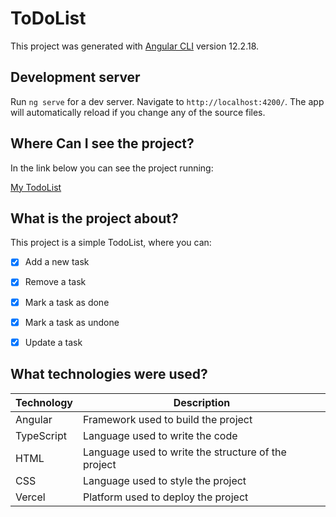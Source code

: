 # ToDoList

This project was generated with [Angular CLI](https://github.com/angular/angular-cli) version 12.2.18.

## Development server

Run `ng serve` for a dev server. Navigate to `http://localhost:4200/`. The app will automatically reload if you change any of the source files.

## Where Can I see the project?

In the link below you can see the project running:

[My TodoList](ntt-to-do-list.vercel.app)


## What is the project about?

This project is a simple TodoList, where you can:
- [x] Add a new task
- [x] Remove a task
- [x] Mark a task as done
- [x] Mark a task as undone
- [x] Update a task


## What technologies were used?
| Technology | Description |
| --- | --- |
| Angular | Framework used to build the project |
| TypeScript | Language used to write the code |
| HTML | Language used to write the structure of the project |
| CSS | Language used to style the project |
| Vercel | Platform used to deploy the project |

